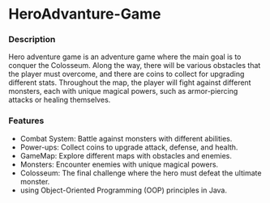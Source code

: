 # HeroAdvanture-Game
### Description
Hero adventure game is an adventure game where the main goal is to conquer the Colosseum. Along the way, there will be various obstacles that the player must overcome, and there are coins to collect for upgrading different stats. Throughout the map, the player will fight against different monsters, each with unique magical powers, such as armor-piercing attacks or healing themselves.
### Features
 * Combat System: Battle against monsters with different abilities.
 * Power-ups: Collect coins to upgrade attack, defense, and health.
 * GameMap: Explore different maps with obstacles and enemies.
 * Monsters: Encounter enemies with unique magical powers.
 * Colosseum: The final challenge where the hero must defeat the ultimate monster.
 * using Object-Oriented Programming (OOP) principles in Java.
